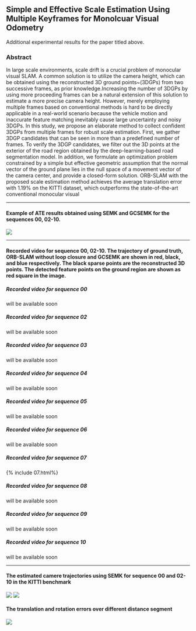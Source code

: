 ## Simple and Effective Scale Estimation Using Multiple Keyframes for Monolcuar Visual Odometry
Additional experimental results for the paper titled above.
### Abstract
In large scale environments, scale drift is a crucial problem of monocular visual SLAM. A common solution is to utilize the camera height, which can be obtained using the reconstructed 3D ground points~(3DGPs) from two successive frames, as prior knowledge.Increasing the number of 3DGPs by using more proceeding frames can be a natural extension of this solution to estimate a more precise camera height. However, merely employing multiple frames based on conventional methods is hard to be directly applicable in a real-world scenario because the vehicle motion and inaccurate feature matching inevitably cause large uncertainty and noisy 3DGPs. In this study, we propose an elaborate method to collect confident 3DGPs from multiple frames for robust scale estimation. First, we gather 3DGP candidates that can be seen in more than a predefined number of frames. To verify the 3DGP candidates, we filter out the 3D points at the exterior of the road region obtained by the deep-learning-based road segmentation model. In addition, we formulate an optimization problem constrained by a simple but effective geometric assumption that the normal vector of the ground plane lies in the null space of a movement vector of the camera center, and provide a closed-form solution. ORB-SLAM with the proposed scale estimation method achieves the average translation error with 1.19\% on the KITTI dataset, which outperforms the state-of-the-art conventional monocular visual 

*****************************************************************************************
#### Example of ATE results obtained using SEMK and GCSEMK for the sequences 00, 02-10.
![](https://lh3.googleusercontent.com/eY0t1fOnmLGa-5lPiqsubh-Qb317ZW51tnnYh0MFTQtGo3p4UAgvDEr0Z15Mgk-CWvdidj-5cmeEhJKPltPCptQArKEI7v25YmZmFoLbabslenTTDNqfVfA4cs6zuxwXD8aFYgzxVd7ByqP6fIk-IH_NDbkMboIh-_AlXWX0uuKGZG345A4obXFuV_K059Pxjg4H5f7VJqK9GMmFNgtLl73wjJ2pIeMsgqRqyCbrkcSXc6EH8NtAox0qb4feM2Yx0C5ZO67yZJnbToFmKQw2zdOH40DuIqUJ1CG3EmBOpBXIrow9UMNPVeyunzyOLZJAnQ3jFVzi_IhtulUH0vPIcBnOaT4MR_1yGp82IpxDNigdZSFar5GhT3V-tpamW-8f8adJIQeJNzQ_egt2rD7QMzrjEzlqvlJ4aGUxlCCrB1rbIy71gpPQkoF7T5ijfGE7TjEb2t4-YlJlFmEe1deLoUe9TCXK11MVeOFkOPEOdSDG10xWiEI_fqXv1ptoYTl5oH-vX1B0jSj1nfWrdhtQvlr8-6QktEC6ki7jwLWP6zqtJ2I2ccNC-U04Xl1r6rHFUte6RkwikipdAAS861fr_PCveeysDiamRTVbMuPGQDdKk4pOOVzf-JhZI0Zonz5P-l6h4BKizSCZc3P8vCofjfNVzyyWhqHkNYYFWSAoSXPhzzltzlROZeC7t42x=w957-h1378-no?authuser=0)

*****************************************************************************************
#### Recorded video for sequence 00, 02-10. The trajectory of ground truth, ORB-SLAM without loop closure and GCSEMK are shown in red, black, and blue respectively. The black sparse points are the reconstructed 3D points. The detected feature points on the ground region are shown as red square in the image.
##### Recorded video for sequence 00
will be available soon
##### Recorded video for sequence 02
will be available soon
##### Recorded video for sequence 03
will be available soon
##### Recorded video for sequence 04
will be available soon
##### Recorded video for sequence 05
will be available soon
##### Recorded video for sequence 06
will be available soon
##### Recorded video for sequence 07
{% include 07.html%}
##### Recorded video for sequence 08
will be available soon
##### Recorded video for sequence 09
will be available soon
##### Recorded video for sequence 10
will be available soon

*****************************************************************************************
#### The estimated camere trajectories using SEMK for sequence 00 and 02-10 in the KITTI benchmark
![](https://lh3.googleusercontent.com/pw/ACtC-3fpxjxGrH9vo3aunm7OQlyg-VUT-TtbkOlRomXZZIiFXR_U-j4NkRO6L-5oqwTL2A7WD6UmKX0O8d9IKFGLhk-NtVlWotDj4W-uBuGPvH55rFEC5FdX55SE2NgX7RbmSZ5epWd4J-wo-Bv7SEjdChKC=w682-h984-no?authuser=0)
![](https://lh3.googleusercontent.com/pw/ACtC-3fcM9mUw8NAds1as8qoTsAdJLfhA2VolYVrZ9Age-XeyCp13l_lC6sFWu09uOzvTUjTWbU0k4gRk6X6ryM0n3ej3LV71Q0GSVqalbTzy99E5eq3TNM_Xrb30QbCUy0CYaoTaetAoIQ13fJ-WrIWovm2=w682-h984-no?authuser=0)
#### The translation and rotation errors over different distance segment
![](https://lh3.googleusercontent.com/y-UtdrDdi7BnH2KPBb_cZKSmESmdhCQckg0vuTvdjvbQhJorMHbfNIc-ttkPNZIEC-R37Z0yu8ccHfFiCd1bV3zkTW3vZB7VooGEct6flOCvzxRLH96Ohesv_Lp-05zhzX_K7ArDL2aUFQAKwjbqxjjgL9QYWrViCwb6Qa9x2nHBQ1lyKlGoF9fqpg-b3WF8RYYN7DcvmRexoaVO9H02Vf9f1OCo3KHPXM1Al1zfUdTUkE9swudF_mwINpxxi2KuZAZsvqg2cztE60UnUwIIt0BDOkf5vN_Imcec4URypr-M9FCxmIGNhHNwOCqR7U35FeV_p0vBJJ2P5lfKL3sa4joX_RCfGl8cmmGwQ_tTXPxkPk_s7GnKGnhK-JClzBf2v8jzSbgpzjjCvHT_8MkQJGfNLyBaVGYtQfKVedG4_cjn9xIz-P272mUH_xWbNa9yqY2G-uYrrLKfEdUM1ZdqCMFkFk66AsLNmciYpMJmdVd6Ic_mtURzOnTZ00B26nmBi9sSWbqAxxLGPngg-nZTg6zC_yc_g61VP7Ac1oNj8fV6kSrNzAGIpdn3EPdI2FYcjd0DjPel8TkE2ugCn4djAlLe-vGmq8qqMNkbEpjbvgpoT-_yD-uipEy4Jfv71wbPM0jojMn2RCu5wUUp5V3WMVcQr_rCAhRQEYyf0ZFgDv7TFMe48pRsm-hiY3Qo=w720-h1040-no?authuser=0)
